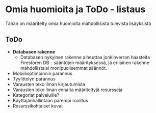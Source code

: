 # Omia huomioita ja ToDo - listaus

Tähän on määritelty omia huomioita mahdollisista tulevista lisäyksistä


## ToDo
* **Databasen rakenne**
  * Databasen nykyinen rakenne aiheuttaa jonkinverran haasteita Firestoren DB - sääntöjen määrityksessä, ja erilainen rakenne mahdollistaisi monipuolisemmat säännöt.
* Mobiilioptimoinnin parannus
* Tyylittelyn parannus
* Varausten teko ilman kirjautumista
* Varausten teko ilman ennalta määriteltyjä resursseja
* Kategoriat palveluille?
* Käyttäjänhallintaan parempi roolitus
* Resurssikohtaiset kuvat
